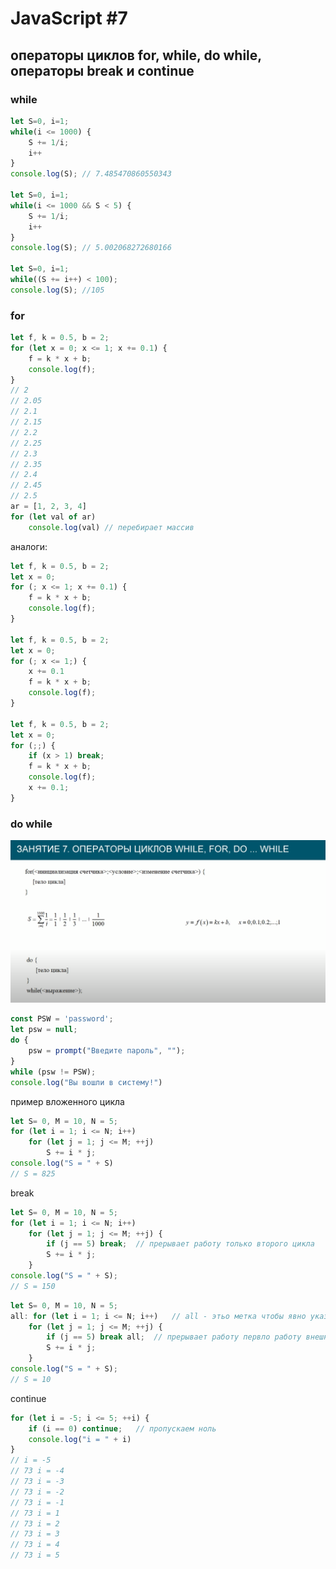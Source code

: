 # JavaScript #7
## операторы циклов for, while, do while, операторы break и continue

### while

```javascript
let S=0, i=1;
while(i <= 1000) {
    S += 1/i;
    i++
}
console.log(S); // 7.485470860550343

let S=0, i=1;
while(i <= 1000 && S < 5) {
    S += 1/i;
    i++
}
console.log(S); // 5.002068272680166

let S=0, i=1;
while((S += i++) < 100);
console.log(S); //105
```

### for
```javascript
let f, k = 0.5, b = 2;
for (let x = 0; x <= 1; x += 0.1) {
    f = k * x + b;
    console.log(f);
}
// 2
// 2.05
// 2.1
// 2.15
// 2.2
// 2.25
// 2.3
// 2.35
// 2.4
// 2.45
// 2.5
ar = [1, 2, 3, 4]
for (let val of ar)
    console.log(val) // перебирает массив
```
аналоги:

```javascript
let f, k = 0.5, b = 2;
let x = 0;
for (; x <= 1; x += 0.1) {
    f = k * x + b;
    console.log(f);
}

let f, k = 0.5, b = 2;
let x = 0;
for (; x <= 1;) {
    x += 0.1
    f = k * x + b;
    console.log(f);
}

let f, k = 0.5, b = 2;
let x = 0;
for (;;) {
    if (x > 1) break;
    f = k * x + b;
    console.log(f);
    x += 0.1;
}
```
### do while
![for, while, do while](images/for,%20while,%20do%20while.png)

```javascript
const PSW = 'password';
let psw = null;
do {
    psw = prompt("Введите пароль", "");
}
while (psw != PSW);
console.log("Вы вошли в систему!")
```
пример вложенного цикла
```javascript
let S= 0, M = 10, N = 5;
for (let i = 1; i <= N; i++)
    for (let j = 1; j <= M; ++j)
        S += i * j;
console.log("S = " + S)
// S = 825
```

break

```javascript
let S= 0, M = 10, N = 5;
for (let i = 1; i <= N; i++)
    for (let j = 1; j <= M; ++j) {
        if (j == 5) break;  // прерывает работу только второго цикла
        S += i * j;
    }
console.log("S = " + S);
// S = 150
```

```javascript
let S= 0, M = 10, N = 5;
all: for (let i = 1; i <= N; i++)   // all - этьо метка чтобы явно указать break какой цикл прерывать
    for (let j = 1; j <= M; ++j) {
        if (j == 5) break all;  // прерывает работу первло работу внешнего цикла
        S += i * j;
    }
console.log("S = " + S);
// S = 10
```

continue
```javascript
for (let i = -5; i <= 5; ++i) {
    if (i == 0) continue;   // пропускаем ноль
    console.log("i = " + i)
}
// i = -5
// 73 i = -4
// 73 i = -3
// 73 i = -2
// 73 i = -1
// 73 i = 1
// 73 i = 2
// 73 i = 3
// 73 i = 4
// 73 i = 5
```


